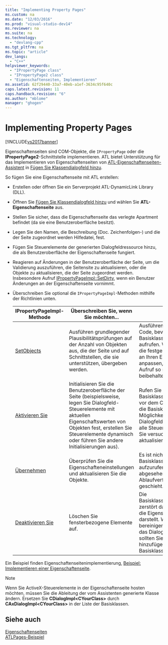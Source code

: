 ```yaml
---
title: "Implementing Property Pages"
ms.custom: na
ms.date: "12/03/2016"
ms.prod: "visual-studio-dev14"
ms.reviewer: na
ms.suite: na
ms.technology: 
  - "devlang-cpp"
ms.tgt_pltfrm: na
ms.topic: "article"
dev_langs: 
  - "C++"
helpviewer_keywords: 
  - "IPropertyPage class"
  - "IPropertyPage2 class"
  - "Eigenschaftenseiten, Implementieren"
ms.assetid: 62f29440-33a7-40eb-a1ef-3634c95f640c
caps.latest.revision: 11
caps.handback.revision: "6"
ms.author: "mblome"
manager: "ghogen"
---
```

# Implementing Property Pages
[!INCLUDE[vs2017banner](../assembler/inline/includes/vs2017banner.md)]

Eigenschaftenseiten sind COM\-Objekte, die `IPropertyPage` oder die **IPropertyPage2**\-Schnittstelle implementieren.  ATL bietet Unterstützung für das Implementieren von Eigenschaftenseiten von [ATL\-Eigenschaftenseiten\-Assistent](../atl/reference/atl-property-page-wizard.md) in [Fügen Sie Klassendialogfeld hinzu](../ide/add-class-dialog-box.md).  
  
 So fügen Sie eine Eigenschaftenseite mit ATL erstellen:  
  
-   Erstellen oder öffnen Sie ein Serverprojekt ATL\-DynamicLink Library \(DLL\).  
  
-   Öffnen Sie [Fügen Sie Klassendialogfeld hinzu](../ide/add-class-dialog-box.md) und wählen Sie **ATL\-Eigenschaftenseite** aus.  
  
-   Stellen Sie sicher, dass die Eigenschaftenseite das verlegte Apartment befindet \(da sie eine Benutzeroberfläche besitzt\).  
  
-   Legen Sie den Namen, die Beschreibung \(Doc. Zeichenfolgen\-\) und die der Seite zugeordnet werden Hilfedatei, fest.  
  
-   Fügen Sie Steuerelemente der generierten Dialogfeldressource hinzu, die als Benutzeroberfläche der Eigenschaftenseite fungiert.  
  
-   Reagieren auf Änderungen in der Benutzeroberfläche der Seite, um die Validierung auszuführen, die Seitensite zu aktualisieren, oder die Objekte zu aktualisieren, die der Seite zugeordnet werden.  Insbesondere Aufruf [IPropertyPageImpl::SetDirty](../Topic/IPropertyPageImpl::SetDirty.md), wenn ein Benutzer Änderungen an der Eigenschaftenseite vornimmt.  
  
-   Überschreiben Sie optional die `IPropertyPageImpl`\-Methoden mithilfe der Richtlinien unten.  
  
    |IPropertyPageImpl\-Methode|Überschreiben Sie, wenn Sie möchten...|Hinweise|  
    |--------------------------------|--------------------------------------------|--------------|  
    |[SetObjects](../Topic/IPropertyPageImpl::SetObjects.md)|Ausführen grundlegender Plausibilitätsprüfungen auf der Anzahl von Objekten aus, die der Seite und auf Schnittstellen, die sie unterstützen, übergeben werden.|Ausführen von eigenem Code, bevor Sie die Basisklassenimplementierung aufrufen.  Wenn die Objekte, die festgelegt werden, nicht an Ihren Erwartungen anpassen, sollten Sie den Aufruf so schnell wie möglich beibehalten.|  
    |[Aktivieren Sie](../Topic/IPropertyPageImpl::Activate.md)|Initialisieren Sie die Benutzeroberfläche der Seite \(beispielsweise, legen Sie Dialogfeld\-Steuerelemente mit aktuellen Eigenschaftswerten von Objekten fest, erstellen Sie Steuerelemente dynamisch oder führen Sie andere Initialisierungen aus\).|Rufen Sie die Basisklassenimplementierung vor dem Code auf, sodass die Basisklasse eine Möglichkeit haben, das Dialogfeld zu erstellen und alle Steuerelemente, bevor Sie versuchen, diese zu aktualisieren.|  
    |[Übernehmen](../Topic/IPropertyPageImpl::Apply.md)|Überprüfen Sie die Eigenschafteneinstellungen und aktualisieren Sie die Objekte.|Es ist nicht erforderlich, die Basisklassenimplementierung aufzurufen, da sie keine abgesehen von der Ablaufverfolgung Aufruf geschieht.|  
    |[Deaktivieren Sie](../Topic/IPropertyPageImpl::Deactivate.md)|Löschen Sie fensterbezogene Elemente auf.|Die Basisklassenimplementierung zerstört das Dialogfeld, das die Eigenschaftenseite darstellt.  Wenn Sie bereinigen müssen, bevor das Dialogfeld zerstört wird, sollten Sie den Code hinzufügen, bevor Sie die Basisklasse aufrufen.|  
  
 Ein Beispiel finden Eigenschaftenseitenimplementierung, [Beispiel: Implementieren einer Eigenschaftenseite](../atl/example-implementing-a-property-page.md).  
  
> [!NOTE]
>  Wenn Sie ActiveX\-Steuerelemente in der Eigenschaftenseite hosten möchten, müssen Sie die Ableitung der vom Assistenten generierte Klasse ändern.  Ersetzen Sie **CDialogImpl\<CYourClass\>** durch **CAxDialogImpl\<CYourClass\>** in der Liste der Basisklassen.  
  
## Siehe auch  
 [Eigenschaftenseiten](../atl/atl-com-property-pages.md)   
 [ATLPages\-Beispiel](../top/visual-cpp-samples.md)